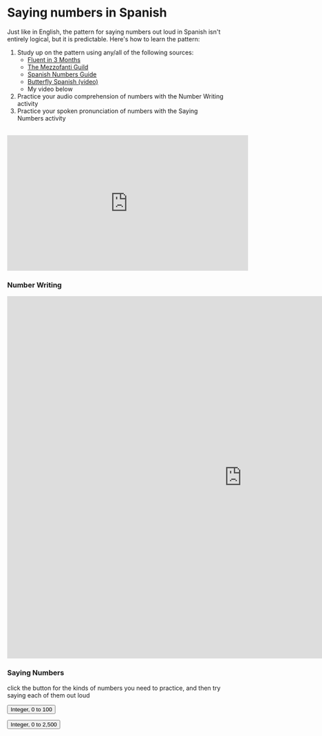 <h1>Saying numbers in Spanish</h1>

<p>Just like in English, the pattern for saying numbers out loud in Spanish isn't entirely logical, but it is predictable. Here's how to learn the pattern:</p>

<ol>
 <li>Study up on the pattern using any/all of the following sources:
  <ul>
   <li><a href="https://www.fluentin3months.com/spanish-numbers/">Fluent in 3 Months</a></li>
   <li><a href="https://www.mezzoguild.com/spanish-numbers/">The Mezzofanti Guild</a></li>
   <li><a href="https://spanishnumbers.guide/numbers-in-spanish.html">Spanish Numbers Guide</a></li>
   <li><a href="https://www.youtube.com/watch?v=iVyUMBmfDiY">Butterfly Spanish (video)</a></li>
   <li>My video below</li>
  </ul>
 </li>
 <li>Practice your audio comprehension of numbers with the Number Writing activity</li>
 <li>Practice your spoken pronunciation of numbers with the Saying Numbers activity</li>
</ol>
<br>

<iframe width="560" height="315" src="https://www.youtube.com/embed/Psvj8s4_yHk" frameborder="0" allow="accelerometer; autoplay; encrypted-media; gyroscope; picture-in-picture" allowfullscreen></iframe>

<h3>Number Writing</h3>
<iframe src="https://h5p.org/h5p/embed/689524" width="1090" height="842" frameborder="0" allowfullscreen="allowfullscreen"></iframe><script src="https://h5p.org/sites/all/modules/h5p/library/js/h5p-resizer.js" charset="UTF-8"></script>

<h3>Saying Numbers</h3>
<p> click the button for the kinds of numbers you need to practice, and then try saying each of them out loud</p>

<button onclick="document.getElementById('demo').innerHTML = getRndInteger(0,100)">Integer, 0 to 100</button>
<p id="demo"></p>
<script>
function getRndInteger(min, max) {
  return Math.floor(Math.random() * (max - min)) + min;
}</script>

<button onclick="document.getElementById('demo2').innerHTML = getRndInteger(0,2500)">Integer, 0 to 2,500</button>
<p id="demo2"></p>
<script>
function getRndInteger(min, max) {
  return Math.floor(Math.random() * (max - min)) + min;
}</script>
